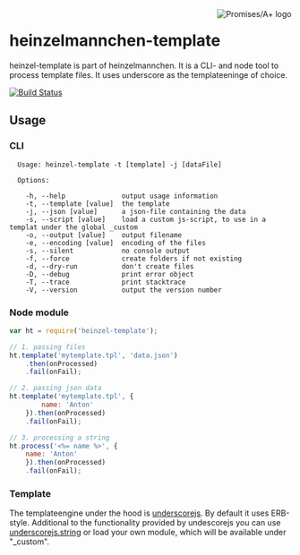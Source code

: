 <a href="http://promises-aplus.github.com/promises-spec">
    <img src="http://promises-aplus.github.com/promises-spec/assets/logo-small.png"
         align="right" valign="top" alt="Promises/A+ logo" />
</a>

heinzelmannchen-template
========================

heinzel-template is part of heinzelmannchen. It is a CLI- and node tool to process template files.
It uses underscore as the templateeninge of choice.

[![Build Status](https://travis-ci.org/heinzelmannchen/heinzelmannchen-template.png?branch=master)](https://travis-ci.org/heinzelmannchen/heinzelmannchen-template)

Usage
-----

### CLI

```
  Usage: heinzel-template -t [template] -j [dataFile]

  Options:

    -h, --help              output usage information
    -t, --template [value]  the template
    -j, --json [value]      a json-file containing the data
    -s, --script [value]    load a custom js-script, to use in a templat under the global _custom
    -o, --output [value]    output filename
    -e, --encoding [value]  encoding of the files
    -s, --silent            no console output
    -f, --force             create folders if not existing
    -d, --dry-run           don't create files
    -D, --debug             print error object
    -T, --trace             print stacktrace
    -V, --version           output the version number
```

### Node module

```javascript
var ht = require('heinzel-template');

// 1. passing files
ht.template('mytemplate.tpl', 'data.json')
    .then(onProcessed)
    .fail(onFail);

// 2. passing json data
ht.template('mytemplate.tpl', {
        name: 'Anton'
    }).then(onProcessed)
    .fail(onFail);

// 3. processing a string
ht.process('<%= name %>', {
    name: 'Anton'
    }).then(onProcessed)
    .fail(onFail);
```

### Template

The templateengine under the hood is [underscorejs](http://documentcloud.github.io/underscore/#template).
By default it uses ERB-style.
Additional to the functionality provided by undescorejs you can use [underscorejs.string](http://epeli.github.io/underscore.string/)
or load your own module, which will be available under "_custom".


